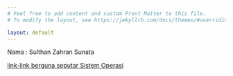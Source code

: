 ```yaml
---
# Feel free to add content and custom Front Matter to this file.
# To modify the layout, see https://jekyllrb.com/docs/themes/#overriding-theme-defaults

layout: default
---
```

<p>Nama : Sulthan Zahran Sunata</p>
<div>    
    <a href="https://sulthanzahran.github.io/os201/URLs">link-link berguna seputar Sistem Operasi</a>
</div>
